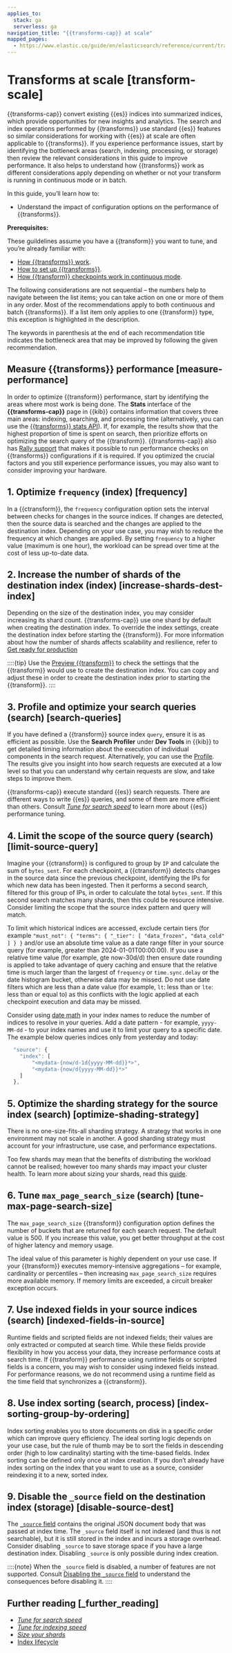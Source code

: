 ```yaml
---
applies_to:
  stack: ga
  serverless: ga
navigation_title: "{{transforms-cap}} at scale"
mapped_pages:
  - https://www.elastic.co/guide/en/elasticsearch/reference/current/transform-scale.html
---
```


# Transforms at scale [transform-scale]

{{transforms-cap}} convert existing {{es}} indices into summarized indices, which provide opportunities for new insights and analytics. The search and index operations performed by {{transforms}} use standard {{es}} features so similar considerations for working with {{es}} at scale are often applicable to {{transforms}}. If you experience performance issues, start by identifying the bottleneck areas (search, indexing, processing, or storage) then review the relevant considerations in this guide to improve performance. It also helps to understand how {{transforms}} work as different considerations apply depending on whether or not your transform is running in continuous mode or in batch.

In this guide, you’ll learn how to:

* Understand the impact of configuration options on the performance of {{transforms}}.

**Prerequisites:**

These guildelines assume you have a {{transform}} you want to tune, and you’re already familiar with:

* [How {{transforms}} work](transform-overview.md).
* [How to set up {{transforms}}](transform-setup.md).
* [How {{transform}} checkpoints work in continuous mode](transform-checkpoints.md).

The following considerations are not sequential – the numbers help to navigate between the list items; you can take action on one or more of them in any order. Most of the recommendations apply to both continuous and batch {{transforms}}. If a list item only applies to one {{transform}} type, this exception is highlighted in the description.

The keywords in parenthesis at the end of each recommendation title indicates the bottleneck area that may be improved by following the given recommendation.

## Measure {{transforms}} performance [measure-performance]

In order to optimize {{transform}} performance, start by identifying the areas where most work is being done. The **Stats** interface of the **{{transforms-cap}}** page in {{kib}} contains information that covers three main areas: indexing, searching, and processing time (alternatively, you can use the [{{transforms}} stats API](https://www.elastic.co/docs/api/doc/elasticsearch/operation/operation-transform-get-transform-stats)). If, for example, the results show that the highest proportion of time is spent on search, then prioritize efforts on optimizing the search query of the {{transform}}. {{transforms-cap}} also has [Rally support](https://esrally.readthedocs.io) that makes it possible to run performance checks on {{transforms}} configurations if it is required. If you optimized the crucial factors and you still experience performance issues, you may also want to consider improving your hardware.

## 1. Optimize `frequency` (index) [frequency]

In a {{ctransform}}, the `frequency` configuration option sets the interval between checks for changes in the source indices. If changes are detected, then the source data is searched and the changes are applied to the destination index. Depending on your use case, you may wish to reduce the frequency at which changes are applied. By setting `frequency` to a higher value (maximum is one hour), the workload can be spread over time at the cost of less up-to-date data.

## 2. Increase the number of shards of the destination index (index) [increase-shards-dest-index]

Depending on the size of the destination index, you may consider increasing its shard count. {{transforms-cap}} use one shard by default when creating the destination index. To override the index settings, create the destination index before starting the {{transform}}. For more information about how the number of shards affects scalability and resilience, refer to [Get ready for production](../../deploy-manage/index.md)

::::{tip}
Use the [Preview {{transform}}](https://www.elastic.co/docs/api/doc/elasticsearch/operation/operation-transform-preview-transform) to check the settings that the {{transform}} would use to create the destination index. You can copy and adjust these in order to create the destination index prior to starting the {{transform}}.
::::

## 3. Profile and optimize your search queries (search) [search-queries]

If you have defined a {{transform}} source index `query`, ensure it is as efficient as possible. Use the **Search Profiler** under **Dev Tools** in {{kib}} to get detailed timing information about the execution of individual components in the search request. Alternatively, you can use the [Profile](https://www.elastic.co/guide/en/elasticsearch/reference/current/search-profile.html). The results give you insight into how search requests are executed at a low level so that you can understand why certain requests are slow, and take steps to improve them.

{{transforms-cap}} execute standard {{es}} search requests. There are different ways to write {{es}} queries, and some of them are more efficient than others. Consult [*Tune for search speed*](../../deploy-manage/production-guidance/optimize-performance/search-speed.md) to learn more about {{es}} performance tuning.

## 4. Limit the scope of the source query (search) [limit-source-query]

Imagine your {{ctransform}} is configured to group by `IP` and calculate the sum of `bytes_sent`. For each checkpoint, a {{ctransform}} detects changes in the source data since the previous checkpoint, identifying the IPs for which new data has been ingested. Then it performs a second search, filtered for this group of IPs, in order to calculate the total `bytes_sent`. If this second search matches many shards, then this could be resource intensive. Consider limiting the scope that the source index pattern and query will match.

To limit which historical indices are accessed, exclude certain tiers (for example `"must_not": { "terms": { "_tier": [ "data_frozen", "data_cold" ] } }` and/or use an absolute time value as a date range filter in your source query (for example, greater than 2024-01-01T00:00:00). If you use a relative time value (for example, gte now-30d/d) then ensure date rounding is applied to take advantage of query caching and ensure that the relative time is much larger than the largest of `frequency` or `time.sync.delay` or the date histogram bucket, otherwise data may be missed. Do not use date filters which are less than a date value (for example, `lt`: less than  or `lte`: less than or equal to) as this conflicts with the logic applied at each checkpoint execution and data may be missed.

Consider using [date math](elasticsearch://reference/elasticsearch/rest-apis/api-conventions.md#api-date-math-index-names) in your index names to reduce the number of indices to resolve in your queries. Add a date pattern - for example, `yyyy-MM-dd` - to your index names and use it to limit your query to a specific date. The example below queries indices only from yesterday and today:

```js
  "source": {
    "index": [
        "<mydata-{now/d-1d{yyyy-MM-dd}}*>",
        "<mydata-{now/d{yyyy-MM-dd}}*>"
    ]
  },
```

## 5. Optimize the sharding strategy for the source index (search) [optimize-shading-strategy]

There is no one-size-fits-all sharding strategy. A strategy that works in one environment may not scale in another. A good sharding strategy must account for your infrastructure, use case, and performance expectations.

Too few shards may mean that the benefits of distributing the workload cannot be realised; however too many shards may impact your cluster health. To learn more about sizing your shards, read this [guide](../../deploy-manage/production-guidance/optimize-performance/size-shards.md).

## 6. Tune `max_page_search_size` (search) [tune-max-page-search-size]

The `max_page_search_size` {{transform}} configuration option defines the number of buckets that are returned for each search request. The default value is 500. If you increase this value, you get better throughput at the cost of higher latency and memory usage.

The ideal value of this parameter is highly dependent on your use case. If your {{transform}} executes memory-intensive aggregations – for example, cardinality or percentiles – then increasing `max_page_search_size` requires more available memory. If memory limits are exceeded, a circuit breaker exception occurs.

## 7. Use indexed fields in your source indices (search) [indexed-fields-in-source]

Runtime fields and scripted fields are not indexed fields; their values are only extracted or computed at search time. While these fields provide flexibility in how you access your data, they increase performance costs at search time. If {{transform}} performance using runtime fields or scripted fields is a concern, you may wish to consider using indexed fields instead. For performance reasons, we do not recommend using a runtime field as the time field that synchronizes a {{ctransform}}.

## 8. Use index sorting (search, process) [index-sorting-group-by-ordering]

Index sorting enables you to store documents on disk in a specific order which can improve query efficiency. The ideal sorting logic depends on your use case, but the rule of thumb may be to sort the fields in descending order (high to low cardinality) starting with the time-based fields. Index sorting can be defined only once at index creation. If you don’t already have index sorting on the index that you want to use as a source, consider reindexing it to a new, sorted index.

## 9. Disable the `_source` field on the destination index (storage) [disable-source-dest]

The [`_source` field](elasticsearch://reference/elasticsearch/mapping-reference/mapping-source-field.md) contains the original JSON document body that was passed at index time. The `_source` field itself is not indexed (and thus is not searchable), but it is still stored in the index and incurs a storage overhead. Consider disabling `_source` to save storage space if you have a large destination index. Disabling `_source` is only possible during index creation.

::::{note}
When the `_source` field is disabled, a number of features are not supported. Consult [Disabling the `_source` field](elasticsearch://reference/elasticsearch/mapping-reference/mapping-source-field.md#disable-source-field) to understand the consequences before disabling it.
::::

## Further reading [_further_reading]

* [*Tune for search speed*](../../deploy-manage/production-guidance/optimize-performance/search-speed.md)
* [*Tune for indexing speed*](../../deploy-manage/production-guidance/optimize-performance/indexing-speed.md)
* [*Size your shards*](../../deploy-manage/production-guidance/optimize-performance/size-shards.md)
* [Index lifecycle](../../manage-data/lifecycle/index-lifecycle-management/index-lifecycle.md)
